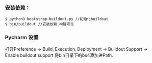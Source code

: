 ### 安装依赖：
```shell
$ python3 bootstrap-buildout.py //初始化buildout
$ bin/buildout //安装依赖,构建项目
```
### Pycharm 设置
打开Preference -> Build, Execution, Deployment -> Buildout Support -> Enable buildout support 
将bin目录下的bs4添加进Path.
